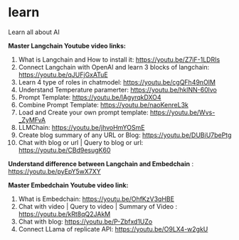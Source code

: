 # learn
Learn all about AI

**Master Langchain Youtube video links:**

1. What is Langchain and How to install it: https://youtu.be/Z7iF-1LDRIs
2. Connect Langchain with OpenAI and learn 3 blocks of langchain: https://youtu.be/qJUFjGxATuE
3. Learn 4 type of roles in chatmodel: https://youtu.be/cgQFh49nOIM
4. Understand Temperature paramerter: https://youtu.be/hklNN-60lvo
5. Prompt Template: https://youtu.be/lAgyrqkDXO4
6. Combine Prompt Template: https://youtu.be/naoKenreL3k
7. Load and Create your own prompt template: https://youtu.be/Wvs-_ZyMFvA
8. LLMChain: https://youtu.be/jhvoHmYOSmE
9. Create blog summary of any URL or Blog: https://youtu.be/DUBiU7bePtg
10. Chat with blog or url | Query to blog or url: https://youtu.be/CBd9esugK60


**Understand difference between Langchain and Embedchain** : https://youtu.be/pyEpY5wX7XY


**Master Embedchain Youtube video link:**

1. What is Embedchain: https://youtu.be/OhfKzV3qHBE
2. Chat with video | Query to video | Summary of Video : https://youtu.be/kRt8qQ2JAkM
3. Chat with blog: https://youtu.be/P-Zbfxd1UZo
4. Connect LLama of replicate API: https://youtu.be/O9LX4-w2gkU

   



